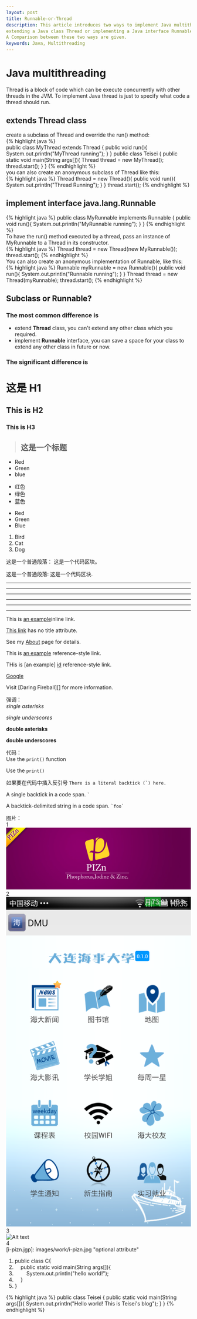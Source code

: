 ```yaml
---
layout: post
title: Runnable-or-Thread
description: This article introduces two ways to implement Java multithreading, 
extending a Java class Thread or implementing a Java interface Runnable.
A Comparison between these two ways are given.
keywords: Java, Multithreading
---
```



# Java multithreading  
Thread is a block of code which can be execute concurrently with other threads in the JVM.
To implement Java thread is just to specify what code a thread should run.  

## extends Thread class  
create a subclass of Thread and override the run() method:  
{% highlight java %}  
  public class MyThread extends Thread {
    public void run(){
      System.out.println("MyThread running");
    }
  }
  public class Teisei {
    public static void main(String args[]){
      Thread thread = new MyThread();
      thread.start();
    }
  }
{% endhighlight %}  
you can also create an anonymous subclass of Thread like this:    
{% highlight java %}
  Thread thread = new Thread(){
    public void run(){
      System.out.println("Thread Running");
    }
  }
thread.start();
{% endhighlight %}




## implement interface  java.lang.Runnable  
{% highlight java %}
  public class MyRunnable implements Runnable {
    public void run(){
       System.out.println("MyRunnable running");
    }
  }
{% endhighlight %}  
To have the run() method executed by a thread, pass an instance of MyRunnable to a Thread in its constructor.  
{% highlight java %}
   Thread thread = new Thread(new MyRunnable());
   thread.start();
{% endhighlight %}  
You can also create an anonymous implementation of Runnable, like this:  
{% highlight java %}
  Runnable myRunnable = new Runnable(){
    public void run(){
      System.out.println("Runnable running");
    }
  }
  Thread thread = new Thread(myRunnable);
  thread.start();
{% endhighlight %}    


## Subclass or Runnable?  
### The most common difference is  
+ extend **Thread** class, you can't extend any other class which you required.  
+ implement **Runnable** interface, you can save a space for your class to extend any other class in future or now.  
### The significant difference is  




# 这是 H1   
## This is H2   
### This is H3

>## 这是一个标题

* Red
* Green
* blue

- 红色
- 绿色
- 蓝色

+ Red
+ Green
+ Blue

1. Bird
2. Cat
3. Dog

这是一个普通段落：
    这是一个代码区块。
    
这是一个普通段落:
    这是一个代码区块.
    
***
* * *
*****
* * * * *
- - -
--------------------

This is [an example](http://teisei.github.io "Title")inline link.

[This link](http://teisei.github.io) has no title attribute.

See my [About](/about/) page for details.

This is [an example][id] reference-style link.

THis is [an example] [id] reference-style link.

[id]: http://example.com/ "optional title here"

[Google][]

[Google]: http://www.google.com

Visit [Daring Fireball][]  for more information.


强调：  
*single asterisks*

_single underscores_

**double asterisks**

__double underscores__


代码：  
Use the `print()` function  

<p>Use the <code>print()</code></p>

如果要在代码中插入反引号
``There is a literal backtick (`) here.``

A single backtick in a code span. `` ` ``

A backtick-delimited string in a code span. `` `foo` ``



图片：   
1  
![Alt text](images/work/i-pizn.jpg)     
2  
![Alt text](images/work/Campus_App.png "Optional title")   
3   
![Alt text][id]    
4    
[i-pizn.jgp]: images/work/i-pizn.jpg   "optional attribute"

<div class="dp-highlighter"><div class="bar"></div><ol class="dp-j" start="1"><li class="alt"><span><span class="keyword">public</span><span>&nbsp;</span><span class="keyword">class</span><span>&nbsp;C{&nbsp;&nbsp;</span></span></li><li class=""><span>&nbsp;&nbsp;&nbsp;&nbsp;<span class="keyword">public</span><span>&nbsp;</span><span class="keyword">static</span><span>&nbsp;</span><span class="keyword">void</span><span>&nbsp;main(String&nbsp;args[]){&nbsp;&nbsp;</span></span></li><li class="alt"><span>&nbsp;&nbsp;&nbsp;&nbsp;&nbsp;&nbsp;&nbsp;&nbsp;System.out.println(<span class="string">"hello&nbsp;world!"</span><span>);&nbsp;&nbsp;</span></span></li><li class=""><span>&nbsp;&nbsp;&nbsp;&nbsp;}&nbsp;&nbsp;</span></li><li class="alt"><span>}&nbsp;&nbsp;</span></li></ol></div>


{% highlight java %}
public class Teisei {
    public static void main(String args[]){
        System.out.println("Hello world! This is Teisei's blog");
    }
}
{% endhighlight %}